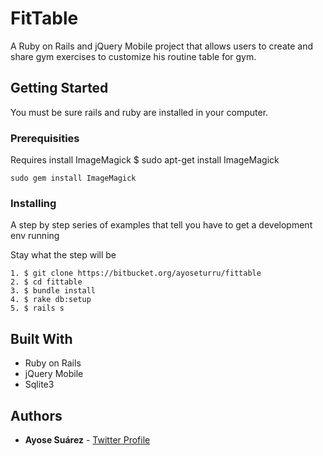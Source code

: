 # FitTable
A Ruby on Rails and jQuery Mobile project that allows users to create and share gym exercises to customize his routine table for gym.

## Getting Started
You must be sure rails and ruby are installed in your computer.

### Prerequisities

Requires install ImageMagick
$ sudo apt-get install ImageMagick

```
sudo gem install ImageMagick
```

### Installing

A step by step series of examples that tell you have to get a development env running

Stay what the step will be

```
1. $ git clone https://bitbucket.org/ayoseturru/fittable
2. $ cd fittable
3. $ bundle install
4. $ rake db:setup
5. $ rails s

```

## Built With

* Ruby on Rails
* jQuery Mobile
* Sqlite3

## Authors

* **Ayose Suárez** - [Twitter Profile](https://twitter.com/AyoseTurru)


